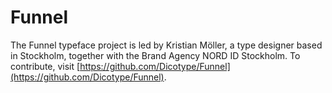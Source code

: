 # Funnel
The Funnel typeface project is led by Kristian Möller, a type designer based in Stockholm, together with the Brand Agency NORD ID Stockholm. To contribute, visit [https://github.com/Dicotype/Funnel](https://github.com/Dicotype/Funnel).


